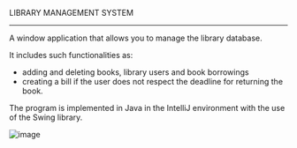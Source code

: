 LIBRARY MANAGEMENT SYSTEM
___

A window application that allows you to manage the library database. 

It includes such functionalities as: 
- adding and deleting books, library users and book borrowings
- creating a bill if the user does not respect the deadline for returning the book.

The program is implemented in Java in the IntelliJ environment with the use of the Swing library.


![image](https://user-images.githubusercontent.com/95649808/174899438-a07f49fb-bb4e-4351-a829-209c77ad8c65.png)
